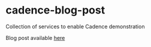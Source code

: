 # cadence-blog-post
Collection of services to enable Cadence demonstration

Blog post available [here](https://euedofia.medium.com/cadence-a-workflow-walkthrough-5c79fd9d34f0)

